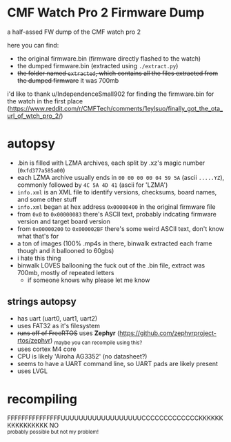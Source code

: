 # CMF Watch Pro 2 Firmware Dump
a half-assed FW dump of the CMF watch pro 2

here you can find: 
- the original firmware.bin (firmware directly flashed to the watch)
- the dumped firmware.bin (extracted using `./extract.py`)
- ~~the folder named `extracted`, which contains all the files extracted from the dumped firmware~~ it was 700mb

i'd like to thank u/IndependenceSmall902 for finding the firmware.bin for the watch in the first place (https://www.reddit.com/r/CMFTech/comments/1eylsuo/finally_got_the_ota_url_of_wtch_pro_2/)

# autopsy
- .bin is filled with LZMA archives, each split by .xz's magic number (`0xfd377a585a00`)
- each LZMA archive usually ends in `00 00 00 00 04 59 5A` (ascii `.....YZ`), commonly followed by `4C 5A 4D 41` (ascii for 'LZMA')
- `info.xml` is an XML file to identify versions, checksums, board names, and some other stuff
- `info.xml` began at hex address `0x00000400` in the original firmware file
- from `0x0` to `0x00000083` there's ASCII text, probably indcating firmware version and target board version
- from `0x00000200` to `0x000002BF` there's some weird ASCII text, don't know what that's for
- a ton of images (100% .mp4s in there, binwalk extracted each frame though and it ballooned to 60gbs)
- i hate this thing
- binwalk LOVES ballooning the fuck out of the .bin file, extract was 700mb, mostly of repeated letters
    - if someone knows why please let me know

## strings autopsy
- has uart (uart0, uart1, uart2)
- uses FAT32 as it's filesystem
- ~~runs off of FreeRTOS~~ uses **Zephyr** (https://github.com/zephyrproject-rtos/zephyr) <sub>maybe you can recompile using this?</sub>
- uses cortex M4 core
- CPU is likely 'Airoha AG3352' (no datasheet?)
- seems to have a UART command line, so UART pads are likely present
- uses LVGL

# recompiling
FFFFFFFFFFFFFFFUUUUUUUUUUUUUUUUUUCCCCCCCCCCCCCKKKKKKKKKKKKKKKK NO  
<sub>probably possible but not my problem!</sub>
